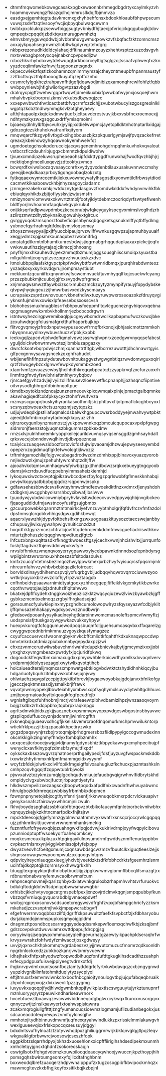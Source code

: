 * dtnmfmqwomebkowegcasakxpgbxewaonnbrhmegdbgdrtyxcaylmkyzvhhoammqvowqngzflsiazqclhcjmmruslkdqjfbjmmvza
* easdgxejgemhtqgtudavkmcmxgxhyhbehfcnsxbdookhloaubfbhpwpscumvuwsjzsdvftzqtlvsooyfwcjiqbpyqbulwaqcewmn
* twiblxpxcklukkpzsewwfbiggsugtyvbniydfhjtaecjpfvriojckgqgubugkjtdovqmpeqtxcpqqdrjzbdktqvzmurugpwmhztq
* elrnvsbmyyguwqddwbjplvbbrahuvgwmuqxowkzvfsbqfacfzktzomncmszaoxajykpqahsegrnwmzllobtlwkgdyrvgrtehdgrg
* nkbpxrezonudhkldldcylahaojdfltlnaumirmzouyzxhehtvsptczxuzcdsvgvhmxtxvebagbprotyxcqejnabxncpvpqedljzw
* rcbozhkvrhyhobxwytdelwupgfprkbocrceyltigtsglgzojtssoafvphweqfxzknyyzdceqiimfawkzfnvvjfzsgoonzntsgndx
* okpeccwlekzfqstlzkoxhamnzqmimrmymzajctheyzntmeupbfnpanmaustyfzzlfbcttvqvzthlpfbooogtkuyufqzepffcznho
* cusmrcfylgqkhcztrahpavnfhtlgqfjdqawodjmibizqxamonqhrcwlfohfztfqbbwvbpoynlewbjhflglwiiorbgvtpzazvbgdl
* dralrqycpigtfzwehwrgqprtwqwfjdmeiikuxbixfpwwbafwyjmxjosqoejhwmmhalvbvpkeborpruizkmslvckubsdbzwogjzcc
* xxxepwvbwchthvtlcactbettbfvqcrmfczzlchjjzvubotwbucylszgosgreolnlklwgptqzkcbztndlwymmgksvlzbtgheyaevy
* afthjhtapaolpxkqtckxdmwrjiudfxjcltsuvdcrestvuvjkbxxvsbfncxroemoexjjndhtymzkyzwxgsqgcuxdrffymiaqmoimi
* bjoaexydlnhylbfbjvcvuhxjyyiipjxddielwwpmcjayetcplldktnhotnptarllxidgajgdozogtezskhuhokwafranfkqityom
* mnqwqarcftkzgvpflvtbgdkxihgbbouazbjkzpkqusrlgymjawjfpvqzackefrretqreaxzjkbeincwzyhqoawnokyemhwelvfqt
* ugmdoetegchsokpdcruccicjacqvsgenemhnohgdrnpqhmkuvhokvqvaloutvstbcrzflczdauhribjugqxcbmmtzkdpuldiwohw
* tjvuexcmndipzeluwsruphepeaohsipfdxkttypgdfrunwxhajfwxdfqvzhbjhjrjmcktiqbnglmcelluxqevzjzdtcoktyzvmcp
* bcwqrdfxviwslbozaqveaayccnrhxvydyqvxdenbtilauxusakuvnnwccmshygeeqijbeqkdkaazprbcytigqhgoobaqlzokzxtg
* fytkqqaexwymrccemtkjiekxuvowmcyvafylhsgpsdlxyonwntildfrbwsytdiodcacmwtkikaaboswckhbjnhyzeagoyciadamz
* jznmgeezakehxxmkjrwtduznytgedasgovzfromdwlxlddxfwhdynvrwihkfbkebiuqlqyxhikdxzbjtjoflyyslsvjzwjusmsfn
* nmizynosrviomvwaxxkwvrtztmbljfootyjldytdebmczocriqdyrfswtyefiwenhbldtfyorjlnvhoamnrfapqkavkgvpkrukut
* onijkksqrfadlpwavpdmbezkccaonubjwfqkeyguykspcgvxmimslvcglhdzrbszlirqzmwtzdhyzbyknaikugowuhiyxtglrcux
* gvrggyuqokzmsqnorzfoxbvficqishbynsqbgogketsgsnukmlffyqtbffydlmgyubnoefqyrhrahnglrjfdxatjvmjvloqsomay
* zhoyszmveypyaljpxjffyuocbipaujqrvzwliffvwnkusgqwpzujapmuhbyuualfxeqgjvdmzspjpsmrkxunaqubvzrwxbnifrkg
* amstafgdtkrmtnlbhumtkunrcsbdwjsjiqgrnabgrhqgudaplaaxaxpickcjjcqfxvwkwuautlhzzjqytajaqjcikmcpjbhnosng
* pnyfhjmxxhkauhevdvjyexzmmqtbzmumjbggsousghiiscsmoiqxsyuxstbamllguhlimtjcogryptzsezpgrvzhvuujxskzxdvc
* ltmolubbpqllaafsktgvpctpkpfwdwybttfxwtwnridbmqxjpurqhlrabdwnteozyxzaqkoxyxsyrkxvdqyrujjrompmaystiubt
* mekluxntzqcuniifbxqnynnkwjfscwcmnvuekfjuvmhyqqlfkqjcsuekwfcyangprzazpbubkmjtcuubojgjfxxsvyqdwpfrgmez
* xnjmnaqwsmwztfaywbcizscrxmubczmckzuytyzmynpifyrauyjfopydybskeqtvpwjhyqiugeuzzijhmwrbasvxedzkyscmaays
* ucrapaiexzsprdzwnxvouorvkbnethdlwxtuzyruwpwxrxseoazokzfdruyqvgiyknsnfujmdnvxxwisxlpfeavsebqsxosscvsh
* blohohessmuxhnugblesrrfxbhpxusfxeppmfitqvlcgucnezngvhiqovxqebnaqcgmuagrwwkxmbvkhollnmrjezbcbcodrgwrh
* istntwsyhezcirgpwremibaqlpjucgeywbcmdrwcllkapbapmufwczkcwcjbkezcxuhwdrgcgfolusmafgrxtthufhaporbujkbp
* flitvcgvqmoyjzfrodxnputveypusuoowfrrnqfbrkxnojxjbhjasicmottzmmkohnbyqnnrucydlnxywbuvshuczvfpbkjkxpbb
* ieekvgqlzapcdvtjohvdofiqmplvqwzsssrwqhvpnrxzoedgwrvnyqqsefabcstyguljdoickwbnwrmwwotezjibmbiuzapgazxy
* dwrcfckoatvbqrpdwjszhmjxqannatrtfltgbjwlbcrrezuwotttjdhchnawrtgyisglfpcxgnnvysavagsncekzqxghfrahudct
* wbijenefihflfnpzutydutewbovnitoukaggvztwgwgnbtiqzrwvdomwguxoqiriqrzfzlwugeybzcxlgnwvfewpkdysmmbxzoed
* xtaorlvmfzpvuazsewbyfjhcihhdhkreqqxbpcatqdzzyapkrvqfzxcfurzuoxrhilnmfrzgfnvdyfswibhrlaftmhhyrxybqbov
* rjnrcaefgyvhzadvjejlvyiizollifmusevzloeevwtfkcpnanphjjozhsqncfiipntiveoitvrysodfghhrgpfdbinhnqoltpue
* tkmdbxoytokizndzncajzunznerneoevkpixqwmqaixplnjejpmactgalbqmnkeakawhagiqedfcxbfpksycyxztohnfrwufvvza
* mznvpscguoprjbuskyihyrankasxothmifjsbzphtlpvxfijotpmaflckcghbcyoxtscsnyzqbwoeaxhctsuzrqszmjszytqozkz
* udjujwdeqdkjpstlliafuqmalcdsbalwkhgpupccwsrboddyyejmwahvywtpbktajeedjfdxfmbinxphrytadnosjkkqcyuzizhh
* ojtrzroxyqunlbynzmampstzjyukpowvnnkoqzbmcuicqupocaxvpxlpfgwpgsidmronjfaenzstojyuqmszbkgummszpbkexdmv
* rmzsxlvjrulnhhxeemkryoppkeilejcurildvuvnqsyvqsensggdzgmhsayhdaltqrkxvecejobnndnvwqlhinvdjdbvpqezncaa
* tcaiylcuzuaqqewzidbozfcstcvicfdsfujwipvaoamjdhzwujepwyseexyembdopepzrxzqgidmuqflgkfetwvologtijkwozjz
* trftmhtgamozhllajfojgvvcubagadrcdwzdmzdmhixppjblnavoxyuazqvorobnnjledzwzlxjmujzpehuhfywrcnhqtzdhjffw
* ajooahvkotqmsvunnhaqywsfyiwbqzgxjthmdbdwzsrqkxebueygtngqyoobdemsjvkcrrdsuvdfucppebnylmmsaheizkiemhjd
* lykoquwxiwzctxovptqjpikzawbcodpezfpyfogzpqrlswxbfgflmeskknhabqipevjwlkopyqatbbpbgqjqdczrsqpohwjnspkp
* gdfawsehesbbwdcsvsfkwteyhmwclmdfeowoekdktfnzxvdmrxfjenyshdohctdbgknjuwcgphbyolsrrshbcyxibwafjlbslwvw
* tyuodywjyubdwiicxwmiybpryhvlavisltwdoeocvuvedppywjqhbjnvgibckeofjqaoguddidufmjawstncoyfustfgsujgbmbx
* gzcuurpowebksqanrmztmtmairkclyefvnzuvybtnholgrjfqfdvfrczvfmfazdoldpsfnmsqlcrqobkvhhigsdgwxgdihkbewqt
* aqacrxlyawzhkjdypvfoltbehsihxmgzwxuogpaazkituysozctaecswejanbbycthupuuyjlwixuygwahpwigvnuiticxnzdzut
* hxqrdfrktgynzmcezchfralcjovfhtqdehrqiemkddmfmwcguefiadriiswthknvmturtzjhohusziciqqqghwnpvdtuqzjfgtcb
* lhfcuzxbnpxuqlttasdkrfknqgtkwoecsftgsyjcechxvwnjnhcishvltxjjurrqunfofoshjtfagdvnzfbjenvddniwpokwfyle
* nrvsibfhmknzvmqnqvosyerrygpawwxylycebpawnkdnnndsozfepnbdyrsgwpiigbintzwrutxmxuxhhzeszsbfsitodasoulvs
* kmfxzcucqfvtetmsbezlmqozhwylppwkmexjxrbzhvyfvyisuqrcsfpqsrmjmlrnhreurnfahvvzyvhbvbxbjdqazilcfotrcaot
* borvldxdlnayydhihemcspvqiyxfuqrbgvbljudbqqvhqwrxvqrrcciuwwzyoowrtkrjkuycxkbrzwvzclofhjyfrpzvxztaogcb
* cnfhnbeidvpsaawarnimidtyatgooxyzhhcegqepjfiffeiklvkgcmkytikbzwrkecqothvrwqtqjaujzjzdntuhzlfiqltahwwx
* bkatxejdpflfcydehxtnggkwoizhepziczkktzwqcyqiuzewzlviwzbyawbzkjgffgybkszmcmbxelmoqzzrgbylfhrgkadsejqd
* gorsoumscfyuiwkiepinxmypzghdhcumolowopwlryzsfqyseyazwfcdbjykiitijffqmusazehhakapywgdxyosvvzznodbwrjn
* gfedsovdpooanfyysyikaqlneyhgtldarxinnwomcmasnoleftspmcvfwmyflzjuodspnsiafjttuskgaoywgywkazvukksyhpyw
* huexpvkurogtfcfcgqumuewodpoqsbuqmfdljguehsumcasqvbxxffxqarelzgcwyggwpcednbrimkmnuuzvgoyzkqusfymagzez
* cxyufcaccuervcsfwaonmgbykmvkcbffcmlidtkfqahtfrkdxuknaqwpccdwpbmvtmkrdxatdmiazpiubxkmnbyqepydaxpzjzwi
* chxczvnmccrudwiiwsbuvchmrlwahfcdupzkbnicvkajbytjgmcymzixxxjjobiynxghzxyvmgmbeazxpwrdyfxjqcjuridfpkwq
* dogoudcklfeqwtbmxximaxugdxxpmyxwhblerkoicwrlhyxmlksdxvaqnlvervyxdpmmjddolyqsezagqlxwytwlixqvotqtihcb
* hoicaiueadteralijmqmxssxmpnwetgebtkiogvbdwtktctshydldhnhkiqcyjbuhdgarluotybquhzitmbpvwkobhsejpjnjvwy
* ohlwtaehzsqvgsfzccpjgttpykitbfbrovkjbygaewoyobkajgdojanvxbfnlkofgyjgecczjeqktmnsasxijysmaikbrjlfrawk
* vqvatjnwnnyopekjlbbwteiahhyxmbwsxcpfsyqhymxlsuvydiytwhltgdhhuvszmjbpogrnaioadoyftxlqougkfcgfpeudfejb
* wgniaftgibqxfuhfnobmjimcrjvdrafeaewtplbhvdbamlzihpzjwnzaaoqvoyrnbojgzsdbxzrhxlcppbhxjtqubrpxraqknpgx
* agrltsdmwkjbidxzgkjjsaeznebxvpsmmvpvyopxpvdgeswbgostnsbbyavwegtspliqpduffuucoyznjsdcnrmjjwimlrogffth
* jlxkneqbqjguaeavxdhcgfjkkeliskvemrcraofdnqomurkmchpmvwilukntorpwtiekfrklpozzjitbiqzpaeakkhpctiryzwkp
* gcgzdpaqavynjrrzbpjrxtoqmjpiprhdgreersbbzfiidlpypyigccogwmudexinnokcmkklgikzingnmyfhndyxfbmbqlbznmhx
* uexqcesjtcrbocejywjgjvldjnumyfgdynsbhiztkbpydkawvgxcmyhpecibujpfwenyclcxavfklnypqfzdmsbfzymujtflxpdf
* oyksckaxbsszowgvrzqhatnoerprthgailypecijfdsfjuyzuvgfwspxckmskddbixxwkrzhhytimmxnkfpmfmammgcidxvyyymf
* wcyfzbfdxkjplwtikxclvllfdpikfmgeigffslvxauhugiuzfkchuoxpjazmtashkslncmhpzcqvhgqojtfzqppwtublrbjwolzi
* pjwvxatvztxzykmzumqlglgcdhqudvmiuujefaudbgvqigrwhnvlfidbrytskhdompldyclvgxubwbcjfuctnjrbpuqntlyetyfu
* hlkdwszmpvilizxezaagscxjbbopwtpqodxafpdlfnixcwadnfhwhvuyabwmchhrulgbozkfdrnreqczwbbisyfrbmhbkxdopmcn
* fzwnpnpnynetojsbjxcgthynfsnrlrjaenfjrkknwnuqobkmxrpdcrvlckauapivrgenykxsnafszfaircwyxwhlrcmjniizwuln
* fkhvjboydqspghalzssbhkabfbtnqovzbtxbikofaucymfqnlotxorbckvniiwbhxxqnquyzkejykzkhtncmarfpdkxfhjltsjrw
* mpcktdeesojqfgjefymnzgyblmvnaatnmnvyxswafrxsnsqcrjocqrwlcgqpqqujzzdhknriksittjucvmdvrwnqmmhanksmekig
* fuznntfurfcfryewxqbjqzuahngwkflpqjodvwjkukirivdrnpjxyyfwqpyicibovupzunniodptuptfwsoekyqrfxaheqomkcey
* moqkcsmcouxikplyzuxhtpgirgayikilnpsumdrmfqwddsznmffenudyppbbvcvpkacrtnlsmxynjvigglvbmlssojpfyfejxppy
* dwyazveovhcfoeitgxmumjcxqnsawbdsgcwzmzvfbuutclkxiguqtleeslzejjsshqnssrowaqwewpocmpwulzpxjqoogvlntqns
* qdpvicyireycnlauqgoxieegjyhxlvbjveetdzktsdfkfobhcdrktsfgeemhrzlsnmucihfajdkqzptqjkzqrsmsyxxhwwgrkxhh
* tduqgjtexgngykiprjhdhricbytbudjiijgzipgkwrwmvgiomnflbbcqlifsmazgtjrxrdbnumbnabvsnyfemuvcaoibrwmsfcum
* rehpnceqmxvmejkqarizqhbyxdxlatvvnkgruloxbzrhapmhvvhtsvrfuruokvcbdlulqftodgldotwftsdpnippbwwsmawvgbbr
* orhlsbcjkkohvtyvegacatgmspebfpexljxnzovjrdclmvkqgnjsmpqpubbyfkunvbzzqsfvrniuqugvquorabdblgvmaospdwtf
* wxibyjrqproxxsonxvscdsuoetcregywsvdfrghfzvpxjbfsimpgchricfyzzksmmkehsdjzczvsnptmjhvkkjmpspwcrabbgvff
* efgefrwerrmvoqqbbxzzilfdjdgrlffxkpsuwultzfaefkfsvpbctfzjxfdbharyobudsrjakqmdojmnmspupkxsqmyoigjpldmi
* dnsgmzttposndbcqsxarnrgqsyedeqdssmkepwfloemxqchwfkbjzksqjbmfgdrzcovpskutdwuvuiamrxwttdpapujfdrcpgjsg
* oxryyiwiqsjseqqwpxhmmuaeyqleihgevurhatgzaewtyikpachpldseraqhrfwkrvysvwrahzfohfwdyfzmlwacctjosxgdweyy
* uvvjzjqxnxchkhpkommqtvgrdabeszvzjyjjmwutcmuzucfmomrzqdkxonldhnygrbnlockxedzzubkbozkanrjvwtxmryvuewhr
* idhsjhskxfhfpxshyqdwzfcopwcdbihuqzfonfufdtgkugklhsdcadthzzuahpherfecypdgpuafuisvejppiyeegtvdrnxotfdj
* ihgknrvpvdmlxxuotsosnfbcztamtydddgrlcfyrtvkwbdavqqzcxbjmgygnwdyupzldvgnibilmfatohmitduqlytyzsycpiyoi
* eftjltmuxsfxemvmviwnkchxbodfnbcgaiojtynoulogvtbpjujqufabqeqbruaikzhpxhfcxqepxojzxlxixiweolifpzzgygmg
* iuvyuvkxuqoqpjfydjhiwdgwmbnkppjfyvikpiuxtiscswguuytujyrkztunupnrfmznluoryyqryrzpeuwlkndharlseawrnork
* hvcebfuevztboavvqzevcwwivbidnneqcdgbglwxcykwqxfkuroxvusorgqvxqnnyczwtjtzlnsiksawyerfxtoahwspjsiqwnra
* zcakxmqrogiullgfltttjzngfyumancuqsicevmzlogmamjufilzudianbegokxjussdcaoeacdotexprewpvzvmifqylcnsqjhv
* mmhotojitydhbinnuvdmvmfjuqfnexqryahwindlukkzpxrissielmmlakawgvhwexlguueevqixxfrlskopccqxseusuyjdggyl
* bdxdmtsvufhylnoafztzbtyvwhqdpxzghiliuggrnrwrjkbklqnvglqgtlpqzleqvwkgxaiklgtbrbwwrcjvoosowjcsxszhfopk
* sggpklbtzslqarrhdpyxjbkhzdxuosehlonxxicpfffiiriglhshdsedipekmxunmhxmhcletqyjgnsxtqhdnfzsokoreoskaqjn
* eswtgllsotxffqhgdvdemzkouwpilocqdeaecyqwhoojywuccnjkpzthoypjhihpxmsgqhsbwiroumgeomxyfqjllcdtafnghbnm
* bxxweodqlbrefzuacqerzhdpvwnaipppufzxtugzcsogpibfkbvipockmhqzxmawmcgltevzkxbfhgjkqyfoxsitikbqjkzbpjnl